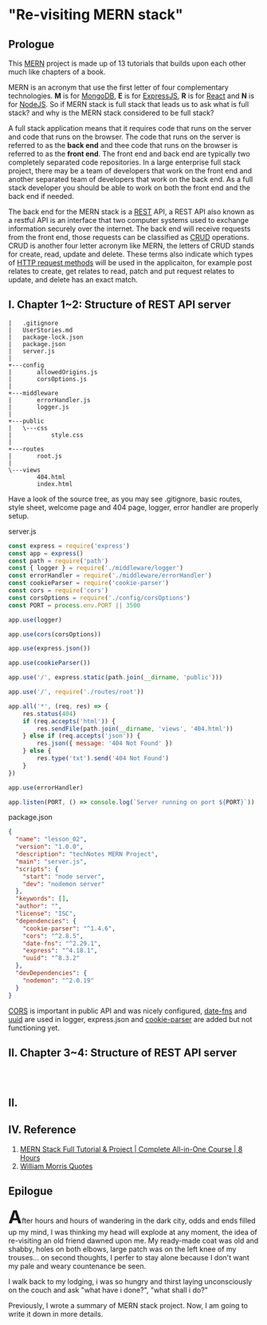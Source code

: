 # "Re-visiting MERN stack"


## Prologue
This [MERN](https://www.mongodb.com/mern-stack) project is made up of 13 tutorials that builds upon each other much like chapters of a book. 

MERN is an acronym that use the first letter of four complementary technologies. **M** is for [MongoDB](https://www.mongodb.com/), **E** is for [ExpressJS](https://expressjs.com/), **R** is for [React](https://reactjs.org/) and **N** is for [NodeJS](https://nodejs.org/en/). So if MERN stack is full stack that leads us to ask what is full stack? and why is the MERN stack considered to be full stack? 

A full stack application means that it requires code that runs on the server and code that runs on the browser. The code that runs on the server is referred to as the **back end** and thee code that runs on the browser is referred to as the **front end**. The front end and back end are typically two completely separated code repositories. In a large enterprise full stack project, there may be a team of developers that work on the front end and another separated team of developers that work on the back end. As a full stack developer you should be able to work on both the front end and the back end if needed. 

The back end for the MERN stack is a [REST](https://restfulapi.net/) API, a REST API also known as a restful API is an interface that two computer systems used to exchange information securely over the internet. The back end will receive requests from the front end, those requests can be classified as [CRUD](https://www.codecademy.com/article/what-is-crud) operations. CRUD is another four letter acronym like MERN, the letters of CRUD stands for create, read, update and delete. These terms also indicate which types of [HTTP request methods](https://developer.mozilla.org/en-US/docs/Web/HTTP/Methods) will be used in the applicaiton, for example post relates to create, get relates to read, patch and put request relates to update, and delete has an exact match. 


## I. Chapter 1~2: Structure of REST API server
```
|   .gitignore
|   UserStories.md
|   package-lock.json
|   package.json
|   server.js
|
+---config
|       allowedOrigins.js
|       corsOptions.js
|
+---middleware
|       errorHandler.js
|       logger.js
|
+---public
|   \---css
|           style.css
|
+---routes
|       root.js
|
\---views
        404.html
        index.html
```
Have a look of the source tree, as you may see .gitignore, basic routes, style sheet, welcome page and 404 page, logger, error handler are properly setup. 

server.js
```javascript
const express = require('express')
const app = express()
const path = require('path')
const { logger } = require('./middleware/logger')
const errorHandler = require('./middleware/errorHandler')
const cookieParser = require('cookie-parser')
const cors = require('cors')
const corsOptions = require('./config/corsOptions')
const PORT = process.env.PORT || 3500

app.use(logger)

app.use(cors(corsOptions))

app.use(express.json())

app.use(cookieParser())

app.use('/', express.static(path.join(__dirname, 'public')))

app.use('/', require('./routes/root'))

app.all('*', (req, res) => {
    res.status(404)
    if (req.accepts('html')) {
        res.sendFile(path.join(__dirname, 'views', '404.html'))
    } else if (req.accepts('json')) {
        res.json({ message: '404 Not Found' })
    } else {
        res.type('txt').send('404 Not Found')
    }
})

app.use(errorHandler)

app.listen(PORT, () => console.log(`Server running on port ${PORT}`))
```

package.json
```json
{
  "name": "lesson_02",
  "version": "1.0.0",
  "description": "techNotes MERN Project",
  "main": "server.js",
  "scripts": {
    "start": "node server",
    "dev": "nodemon server"
  },
  "keywords": [],
  "author": "",
  "license": "ISC",
  "dependencies": {
    "cookie-parser": "^1.4.6",
    "cors": "^2.8.5",
    "date-fns": "^2.29.1",
    "express": "^4.18.1",
    "uuid": "^8.3.2"
  },
  "devDependencies": {
    "nodemon": "^2.0.19"
  }
}
```
[CORS](https://developer.mozilla.org/en-US/docs/Web/HTTP/CORS) is important in public API and was nicely configured, [date-fns](https://www.npmjs.com/package/date-fns) and [uuid](https://www.npmjs.com/package/uuid) are used in logger, express.json and [cookie-parser](https://www.npmjs.com/package/cookie-parser) are added but not functioning yet.


## II. Chapter 3~4: Structure of REST API server

```
```

```javascript
```

```xml
```

## II. 

## IV. Reference
1. [MERN Stack Full Tutorial & Project | Complete All-in-One Course | 8 Hours](https://youtu.be/CvCiNeLnZ00)
2. [William Morris Quotes](https://www.laurasbeau.co.uk/william-morris-quotes-2/)


## Epilogue 

<span style="font-size: 36px; font-weight: bold;">A</span>fter hours and hours of wandering in the dark city, odds and ends filled up my mind, I was thinking my head will explode at any moment, the idea of re-visiting an old friend dawned upon me. My ready-made coat was old and shabby, holes on both elbows, large patch was on the left knee of my trouses... on second thoughts, I perfer to stay alone because I don't want my pale and weary countenance be seen. 

I walk back to my lodging, i was so hungry and thirst laying unconsciously on the couch and ask "what have i done?", "what shall i do?"

Previously, I wrote a summary of MERN stack project. Now, I am going to write it down in more details. 

